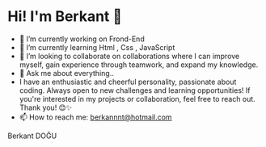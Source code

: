  <h1>Hi! I'm Berkant 👋</h1>


- 🔭 I’m currently working on Frond-End
- 🌱 I’m currently learning Html , Css , JavaScript
- 👯 I’m looking to collaborate on collaborations where I can improve myself, gain experience through teamwork, and expand my knowledge.
- 💬 Ask me about everything..
- I have an enthusiastic and cheerful personality, passionate about coding. Always open to new challenges and learning opportunities! If you're interested in my projects or collaboration, feel free to reach out. Thank you! 😊✨
- 📫 How to reach me: berkannnt@hotmail.com

Berkant DOĞU



